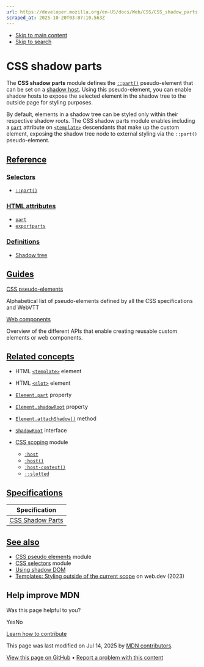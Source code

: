 ```yaml
---
url: https://developer.mozilla.org/en-US/docs/Web/CSS/CSS_shadow_parts
scraped_at: 2025-10-20T03:07:10.563Z
---
```


- [Skip to main content](https://developer.mozilla.org/en-US/docs/Web/CSS/CSS_shadow_parts#content)
- [Skip to search](https://developer.mozilla.org/en-US/docs/Web/CSS/CSS_shadow_parts#search)

# CSS shadow parts

The **CSS shadow parts** module defines the [`::part()`](https://developer.mozilla.org/en-US/docs/Web/CSS/::part) pseudo-element that can be set on a [shadow host](https://developer.mozilla.org/en-US/docs/Glossary/Shadow_tree). Using this pseudo-element, you can enable shadow hosts to expose the selected element in the shadow tree to the outside page for styling purposes.

By default, elements in a shadow tree can be styled only within their respective shadow roots. The CSS shadow parts module enables including a [`part`](https://developer.mozilla.org/en-US/docs/Web/HTML/Reference/Global_attributes/part) attribute on [`<template>`](https://developer.mozilla.org/en-US/docs/Web/HTML/Reference/Elements/template) descendants that make up the custom element, exposing the shadow tree node to external styling via the `::part()` pseudo-element.

## [Reference](https://developer.mozilla.org/en-US/docs/Web/CSS/CSS_shadow_parts\#reference)

### [Selectors](https://developer.mozilla.org/en-US/docs/Web/CSS/CSS_shadow_parts\#selectors)

- [`::part()`](https://developer.mozilla.org/en-US/docs/Web/CSS/::part)

### [HTML attributes](https://developer.mozilla.org/en-US/docs/Web/CSS/CSS_shadow_parts\#html_attributes)

- [`part`](https://developer.mozilla.org/en-US/docs/Web/HTML/Reference/Global_attributes/part)
- [`exportparts`](https://developer.mozilla.org/en-US/docs/Web/HTML/Reference/Global_attributes/exportparts)

### [Definitions](https://developer.mozilla.org/en-US/docs/Web/CSS/CSS_shadow_parts\#definitions)

- [Shadow tree](https://developer.mozilla.org/en-US/docs/Glossary/Shadow_tree)

## [Guides](https://developer.mozilla.org/en-US/docs/Web/CSS/CSS_shadow_parts\#guides)

[CSS pseudo-elements](https://developer.mozilla.org/en-US/docs/Web/CSS/Pseudo-elements)

Alphabetical list of pseudo-elements defined by all the CSS specifications and WebVTT

[Web components](https://developer.mozilla.org/en-US/docs/Web/API/Web_components)

Overview of the different APIs that enable creating reusable custom elements or web components.

## [Related concepts](https://developer.mozilla.org/en-US/docs/Web/CSS/CSS_shadow_parts\#related_concepts)

- HTML [`<template>`](https://developer.mozilla.org/en-US/docs/Web/HTML/Reference/Elements/template) element
- HTML [`<slot>`](https://developer.mozilla.org/en-US/docs/Web/HTML/Reference/Elements/slot) element
- [`Element.part`](https://developer.mozilla.org/en-US/docs/Web/API/Element/part) property
- [`Element.shadowRoot`](https://developer.mozilla.org/en-US/docs/Web/API/Element/shadowRoot) property
- [`Element.attachShadow()`](https://developer.mozilla.org/en-US/docs/Web/API/Element/attachShadow) method
- [`ShadowRoot`](https://developer.mozilla.org/en-US/docs/Web/API/ShadowRoot) interface
- [CSS scoping](https://developer.mozilla.org/en-US/docs/Web/CSS/CSS_scoping) module

  - [`:host`](https://developer.mozilla.org/en-US/docs/Web/CSS/:host)
  - [`:host()`](https://developer.mozilla.org/en-US/docs/Web/CSS/:host_function)
  - [`:host-context()`](https://developer.mozilla.org/en-US/docs/Web/CSS/:host-context)
  - [`::slotted`](https://developer.mozilla.org/en-US/docs/Web/CSS/::slotted)

## [Specifications](https://developer.mozilla.org/en-US/docs/Web/CSS/CSS_shadow_parts\#specifications)

| Specification |
| --- |
| [CSS Shadow Parts](https://drafts.csswg.org/css-shadow-parts/) |

## [See also](https://developer.mozilla.org/en-US/docs/Web/CSS/CSS_shadow_parts\#see_also)

- [CSS pseudo elements](https://developer.mozilla.org/en-US/docs/Web/CSS/CSS_pseudo-elements) module
- [CSS selectors](https://developer.mozilla.org/en-US/docs/Web/CSS/CSS_selectors) module
- [Using shadow DOM](https://developer.mozilla.org/en-US/docs/Web/API/Web_components/Using_shadow_DOM)
- [Templates: Styling outside of the current scope](https://web.dev/learn/html/template/#styling_outside_of_the_current_scope) on web.dev (2023)

## Help improve MDN

Was this page helpful to you?

YesNo

[Learn how to contribute](https://developer.mozilla.org/en-US/docs/MDN/Community/Getting_started)

This page was last modified on ⁨Jul 14, 2025⁩ by [MDN contributors](https://developer.mozilla.org/en-US/docs/Web/CSS/CSS_shadow_parts/contributors.txt).


[View this page on GitHub](https://github.com/mdn/content/blob/main/files/en-us/web/css/css_shadow_parts/index.md?plain=1 "Folder: ⁨en-us/web/css/css_shadow_parts⁩ (Opens in a new tab)") • [Report a problem with this content](https://github.com/mdn/content/issues/new?template=page-report.yml&mdn-url=https%3A%2F%2Fdeveloper.mozilla.org%2Fen-US%2Fdocs%2FWeb%2FCSS%2FCSS_shadow_parts&metadata=%3C%21--+Do+not+make+changes+below+this+line+--%3E%0A%3Cdetails%3E%0A%3Csummary%3EPage+report+details%3C%2Fsummary%3E%0A%0A*+Folder%3A+%60en-us%2Fweb%2Fcss%2Fcss_shadow_parts%60%0A*+MDN+URL%3A+https%3A%2F%2Fdeveloper.mozilla.org%2Fen-US%2Fdocs%2FWeb%2FCSS%2FCSS_shadow_parts%0A*+GitHub+URL%3A+https%3A%2F%2Fgithub.com%2Fmdn%2Fcontent%2Fblob%2Fmain%2Ffiles%2Fen-us%2Fweb%2Fcss%2Fcss_shadow_parts%2Findex.md%0A*+Last+commit%3A+https%3A%2F%2Fgithub.com%2Fmdn%2Fcontent%2Fcommit%2F0cc9980e3b21c83d1800a428bc402ae1865326b2%0A*+Document+last+modified%3A+2025-07-14T14%3A43%3A58.000Z%0A%0A%3C%2Fdetails%3E "This will take you to GitHub to file a new issue.")